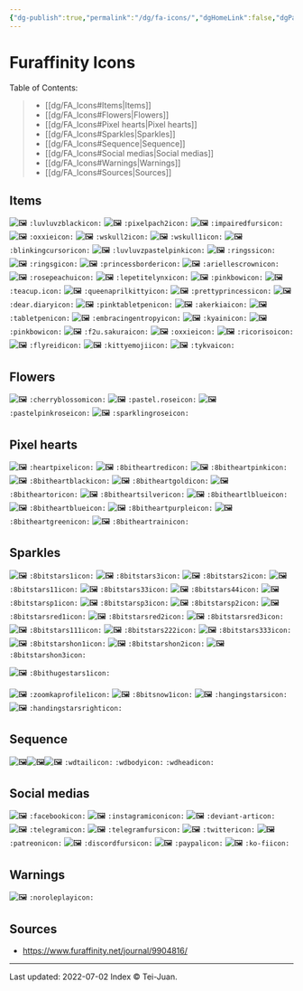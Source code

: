 ```yaml
---
{"dg-publish":true,"permalink":"/dg/fa-icons/","dgHomeLink":false,"dgPassFrontmatter":false}
---
```



# Furaffinity Icons
Table of Contents:
> - [[dg/FA_Icons#Items|Items]]
> - [[dg/FA_Icons#Flowers|Flowers]]
> - [[dg/FA_Icons#Pixel hearts|Pixel hearts]]
> - [[dg/FA_Icons#Sparkles|Sparkles]]
> - [[dg/FA_Icons#Sequence|Sequence]]
> - [[dg/FA_Icons#Social medias|Social medias]]
> - [[dg/FA_Icons#Warnings|Warnings]]
> - [[dg/FA_Icons#Sources|Sources]]


## Items
![🖼](https://a.furaffinity.net/20010101/luvluvzblack.gif) `:luvluvzblackicon:`
![🖼](https://a.furaffinity.net/20010101/pixelpach2.gif) `:pixelpach2icon:`
![🖼](https://a.furaffinity.net/20010101/impairedfurs.gif) `:impairedfursicon:`
![🖼](https://a.furaffinity.net/20010101/oxxie.gif) `:oxxieicon:`
![🖼](https://a.furaffinity.net/20010101/wskull2.gif) `:wskull2icon:`
![🖼](https://a.furaffinity.net/20010101/wskull1.gif) `:wskull1icon:`
![🖼](https://a.furaffinity.net/20010101/blinkingcursor.gif) `:blinkingcursoricon:`
![🖼](https://a.furaffinity.net/20010101/luvluvzpastelpink.gif) `:luvluvzpastelpinkicon:`
![🖼](https://a.furaffinity.net/20010101/ringss.gif) `:ringssicon:`
![🖼](https://a.furaffinity.net/20010101/ringsg.gif) `:ringsgicon:`
![🖼](https://a.furaffinity.net/20010101/princessborder.gif) `:princessbordericon:`
![🖼](https://a.furaffinity.net/20010101/ariellescrown.gif) `:ariellescrownicon:`
![🖼](https://a.furaffinity.net/20010101/rosepeachu.gif) `:rosepeachuicon:`
![🖼](https://a.furaffinity.net/20010101/lepetitelynx.gif) `:lepetitelynxicon:`
![🖼](https://a.furaffinity.net/20010101/pinkbow.gif) `:pinkbowicon:`
![🖼](https://a.furaffinity.net/20010101/teacup..gif) `:teacup.icon:`
![🖼](https://a.furaffinity.net/20010101/queenaprilkitty.gif) `:queenaprilkittyicon:`
![🖼](https://a.furaffinity.net/20010101/prettyprincess..gif) `:prettyprincessicon:`
![🖼](https://a.furaffinity.net/20010101/dear.diary.gif) `:dear.diaryicon:`
![🖼](https://a.furaffinity.net/20010101/pinktabletpen.gif) `:pinktabletpenicon:`
![🖼](https://a.furaffinity.net/20010101/akerkia.gif) `:akerkiaicon:`
![🖼](https://a.furaffinity.net/20010101/tabletpen.gif) `:tabletpenicon:`
![🖼](https://a.furaffinity.net/20010101/embracingentropy.gif) `:embracingentropyicon:`
![🖼](https://a.furaffinity.net/20010101/kyain.gif) `:kyainicon:`
![🖼](https://a.furaffinity.net/20010101/pinkbow.gif) `:pinkbowicon:`
![🖼](https://a.furaffinity.net/20010101/f2u.sakura.gif) `:f2u.sakuraicon:`
![🖼](https://a.furaffinity.net/20010101/oxxie.gif) `:oxxieicon:`
![🖼](https://a.furaffinity.net/20010101/ricoriso.gif) `:ricorisoicon:`
![🖼](https://a.furaffinity.net/20010101/flyreid.gif) `:flyreidicon:`
![🖼](https://a.furaffinity.net/20010101/kittyemoji.gif) `:kittyemojiicon:`
![🖼](https://a.furaffinity.net/20010101/tykva.gif) `:tykvaicon:`

## Flowers
![🖼](https://a.furaffinity.net/20010101/cherryblossom..gif) `:cherryblossomicon:`
![🖼](https://a.furaffinity.net/20010101/pastel.rose.gif) `:pastel.roseicon:`
![🖼](https://a.furaffinity.net/20010101/pastelpinkrose.gif) `:pastelpinkroseicon:`
![🖼](https://a.furaffinity.net/20010101/sparklingrose.gif) `:sparklingroseicon:`

## Pixel hearts
![🖼](https://a.furaffinity.net/20010101/heartpixel.gif) `:heartpixelicon:`
![🖼](https://a.furaffinity.net/20010101/8bitheartred.gif) `:8bitheartredicon:`
![🖼](https://a.furaffinity.net/20010101/8bitheartpink.gif) `:8bitheartpinkicon:`
![🖼](https://a.furaffinity.net/20010101/8bitheartblack.gif) `:8bitheartblackicon:`
![🖼](https://a.furaffinity.net/20010101/8bitheartgold.gif) `:8bitheartgoldicon:`
![🖼](https://a.furaffinity.net/20010101/8bitheartor.gif) `:8bitheartoricon:`
![🖼](https://a.furaffinity.net/20010101/8bitheartsilver.gif) `:8bitheartsilvericon:`
![🖼](https://a.furaffinity.net/20010101/8bitheartlblue.gif) `:8bitheartlblueicon:`
![🖼](https://a.furaffinity.net/20010101/8bitheartblue.gif) `:8bitheartblueicon:`
![🖼](https://a.furaffinity.net/20010101/8bitheartpurple.gif) `:8bitheartpurpleicon:`
![🖼](https://a.furaffinity.net/20010101/8bitheartgreen.gif) `:8bitheartgreenicon:`
![🖼](https://a.furaffinity.net/20010101/8bitheartrain.gif) `:8bitheartrainicon:`

##  Sparkles
![🖼](https://a.furaffinity.net/20010101/8bitstars1.gif) `:8bitstars1icon:`
![🖼](https://a.furaffinity.net/20010101/8bitstars3.gif) `:8bitstars3icon:`
![🖼](https://a.furaffinity.net/20010101/8bitstars2.gif) `:8bitstars2icon:`
![🖼](https://a.furaffinity.net/20010101/8bitstars11.gif) `:8bitstars11icon:`
![🖼](https://a.furaffinity.net/20010101/8bitstars33.gif) `:8bitstars33icon:`
![🖼](https://a.furaffinity.net/20010101/8bitstars44.gif) `:8bitstars44icon:`
![🖼](https://a.furaffinity.net/20010101/8bitstarsp1.gif) `:8bitstarsp1icon:`
![🖼](https://a.furaffinity.net/20010101/8bitstarsp3.gif) `:8bitstarsp3icon:`
![🖼](https://a.furaffinity.net/20010101/8bitstarsp2.gif) `:8bitstarsp2icon:`
![🖼](https://a.furaffinity.net/20010101/8bitstarsred1.gif) `:8bitstarsred1icon:`
![🖼](https://a.furaffinity.net/20010101/8bitstarsred2.gif) `:8bitstarsred2icon:`
![🖼](https://a.furaffinity.net/20010101/8bitstarsred3.gif) `:8bitstarsred3icon:`
![🖼](https://a.furaffinity.net/20010101/8bitstars111.gif) `:8bitstars111icon:`
![🖼](https://a.furaffinity.net/20010101/8bitstars222.gif) `:8bitstars222icon:`
![🖼](https://a.furaffinity.net/20010101/8bitstars333.gif) `:8bitstars333icon:`
![🖼](https://a.furaffinity.net/20010101/8bitstarshon1.gif) `:8bitstarshon1icon:`
![🖼](https://a.furaffinity.net/20010101/8bitstarshon2.gif) `:8bitstarshon2icon:`
![🖼](https://a.furaffinity.net/20010101/8bitstarshon3.gif) `:8bitstarshon3icon:`

![🖼](https://a.furaffinity.net/20010101/8bithugestars1.gif) `:8bithugestars1icon:`

![🖼](https://a.furaffinity.net/20010101/zoomkaprofile1.gif) `:zoomkaprofile1icon:`
![🖼](https://a.furaffinity.net/20010101/8bitsnow1.gif) `:8bitsnow1icon:`
![🖼](https://a.furaffinity.net/20010101/hangingstars.gif) `:hangingstarsicon:`
![🖼](https://a.furaffinity.net/20010101/handingstarsright.gif) `:handingstarsrighticon:`

## Sequence
![🖼](https://a.furaffinity.net/20010101/wdtail.gif)![🖼](https://a.furaffinity.net/20010101/wdbody.gif)![🖼](https://a.furaffinity.net/20010101/wdhead.gif)
`:wdtailicon:` `:wdbodyicon:` `:wdheadicon:`


## Social medias
![🖼](https://a.furaffinity.net/20010101/facebook.gif) `:facebookicon:`
![🖼](https://a.furaffinity.net/20010101/instagramicon.gif) `:instagramiconicon:`
![🖼](https://a.furaffinity.net/20010101/deviant-art.gif) `:deviant-articon:`
![🖼](https://a.furaffinity.net/20010101/telegram.gif) `:telegramicon:`
![🖼](https://a.furaffinity.net/20010101/telegramfurs.gif) `:telegramfursicon:`
![🖼](https://a.furaffinity.net/20010101/twitter.gif) `:twittericon:`
![🖼](https://a.furaffinity.net/20010101/patreon.gif) `:patreonicon:`
![🖼](https://a.furaffinity.net/20010101/discordfurs.gif) `:discordfursicon:`
![🖼](https://a.furaffinity.net/20010101/paypal.gif) `:paypalicon:`
![🖼](https://a.furaffinity.net/20010101/ko-fi.gif) `:ko-fiicon:`

## Warnings
![🖼](https://a.furaffinity.net/20010101/noroleplay.gif) `:noroleplayicon:`

## Sources
- https://www.furaffinity.net/journal/9904816/ 
____
Last updated: 2022-07-02
Index © Tei-Juan.